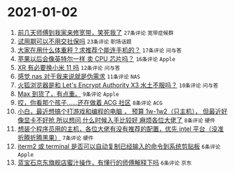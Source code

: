 # 2021-01-02

1. [前几天师傅到我家来修宽带，笑死我了](https://www.v2ex.com/t/741000) `27条评论` `宽带症候群`
1. [试用期可以不用交社保吗](https://www.v2ex.com/t/740990) `23条评论` `职场话题`
1. [大家在用什么体重秤？求推荐个能连手机的？](https://www.v2ex.com/t/740993) `17条评论` `问与答`
1. [苹果以后会像英特尔一样 卖 CPU 芯片吗？](https://www.v2ex.com/t/741002) `16条评论` `Apple`
1. [XR 有必要换小米 11 吗](https://www.v2ex.com/t/741008) `12条评论` `问与答`
1. [感觉 nas 对于我来说就是伪需求](https://www.v2ex.com/t/741009) `11条评论` `NAS`
1. [火狐浏览器是和 Let's Encrypt Authority X3 水土不服吗？](https://www.v2ex.com/t/740999) `10条评论` `问与答`
1. [Max 到货了，有点重。](https://www.v2ex.com/t/740998) `9条评论` `Apple`
1. [哎，你看那个孩子……还在做着 ACG 社区](https://www.v2ex.com/t/741003) `8条评论` `ACG`
1. [小白，最近想搞个打游戏和编程的电脑 ， 预算 1w-1w2（只主机）， 但最近好像显卡不好抢 所以想问 什么时候入手比较好 麻烦各位大佬了](https://www.v2ex.com/t/740991) `8条评论` `硬件`
1. [想装个程序员用的主机，各位大佬有没有推荐的配置，优先 intel 平台（没准折腾折腾黑果）](https://www.v2ex.com/t/740994) `7条评论` `硬件`
1. [iterm2 或 terminal 是否可以自动复制已经输入的命令到系统剪贴板](https://www.v2ex.com/t/741015) `6条评论` `Apple`
1. [蓝宝石京东旗舰店蜜汁操作，有懂行的师傅解释下吗](https://www.v2ex.com/t/741001) `6条评论` `京东`
